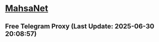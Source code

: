 
# [MahsaNet](https://t.me/mahsa_net)
## Free Telegram Proxy (Last Update: 2025-06-30 20:08:57)

    